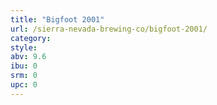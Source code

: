 ```yaml
---
title: "Bigfoot 2001"
url: /sierra-nevada-brewing-co/bigfoot-2001/
category: 
style: 
abv: 9.6
ibu: 0
srm: 0
upc: 0
---
```


